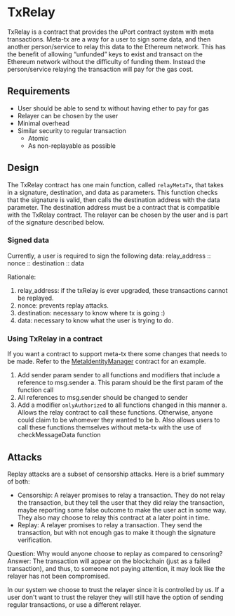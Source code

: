 # TxRelay
TxRelay is a contract that provides the uPort contract system with meta transactions. Meta-tx are a way for a user to sign some data, and then another person/service to relay this data to the Ethereum network. This has the benefit of allowing “unfunded” keys to exist and transact on the Ethereum network without the difficulty of funding them. Instead the person/service relaying the transaction will pay for the gas cost.

## Requirements
* User should be able to send tx without having ether to pay for gas
* Relayer can be chosen by the user
* Minimal overhead
* Similar security to regular transaction
    * Atomic
    * As non-replayable as possible

## Design
The TxRelay contract has one main function, called `relayMetaTx`, that takes in a signature, destination, and data as parameters. This function checks that the signature is valid, then calls the destination address with the data parameter. The destination address must be a contract that is compatible with the TxRelay contract. The relayer can be chosen by the user and is part of the signature described below.

### Signed data
Currently, a user is required to sign the following data: relay_address :: nonce :: destination :: data

Rationale:
1. relay_address: if the txRelay is ever upgraded, these transactions cannot be replayed.
2. nonce: prevents replay attacks. 
3. destination: necessary to know where tx is going :)
4. data: necessary to know what the user is trying to do. 

### Using TxRelay in a contract
If you want a contract to support meta-tx there some changes that needs to be made. Refer to the [MetaIdentityManager](./metaIdentityManager.md) contract for an example.

1. Add sender param sender to all functions and modifiers that include a reference to msg.sender
    a. This param should be the first param of the function call
2. All references to msg.sender should be changed to sender
3. Add a modifier `onlyAuthorized` to all functions changed in this manner
    a. Allows the relay contract to call these functions. Otherwise, anyone could claim to be whomever they wanted to be
    b. Also allows users to call these functions themselves without meta-tx with the use of checkMessageData function

## Attacks
Replay attacks are a subset of censorship attacks. Here is a brief summary of both:

* Censorship: A relayer promises to relay a transaction. They do not relay the transaction, but they tell the user that they did relay the transaction, maybe reporting some false outcome to make the user act in some way. They also may choose to relay this contract at a later point in time. 
* Replay: A relayer promises to relay a transaction. They send the transaction, but with not enough gas to make it though the signature verification.

Question: Why would anyone choose to replay as compared to censoring?
Answer: The transaction will appear on the blockchain (just as a failed transaction), and thus, to someone not paying attention, it may look like the relayer has not been compromised.

In our system we choose to trust the relayer since it is controlled by us. If a user don't want to trust the relayer they will still have the option of sending regular transactions, or use a different relayer.

